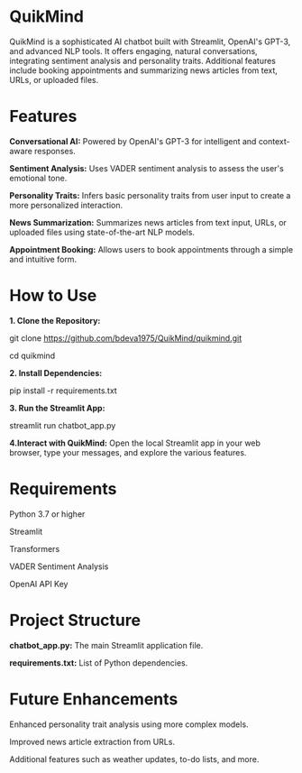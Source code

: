 # QuikMind
QuikMind is a sophisticated AI chatbot built with Streamlit, OpenAI's GPT-3, and advanced NLP tools. It offers engaging, natural conversations, integrating sentiment analysis and personality traits. Additional features include booking appointments and summarizing news articles from text, URLs, or uploaded files.

# Features
**Conversational AI:** Powered by OpenAI's GPT-3 for intelligent and context-aware responses.

**Sentiment Analysis:** Uses VADER sentiment analysis to assess the user's emotional tone.

**Personality Traits:** Infers basic personality traits from user input to create a more personalized interaction.

**News Summarization:** Summarizes news articles from text input, URLs, or uploaded files using state-of-the-art NLP models.

**Appointment Booking:** Allows users to book appointments through a simple and intuitive form.

# How to Use
**1. Clone the Repository:**

git clone https://github.com/bdeva1975/QuikMind/quikmind.git

cd quikmind

**2. Install Dependencies:**

pip install -r requirements.txt

**3. Run the Streamlit App:**

streamlit run chatbot_app.py

**4.Interact with QuikMind:** Open the local Streamlit app in your web browser, type your messages, and explore the various features.

# Requirements

Python 3.7 or higher

Streamlit

Transformers

VADER Sentiment Analysis

OpenAI API Key

# Project Structure

**chatbot_app.py:** The main Streamlit application file.

**requirements.txt:** List of Python dependencies.

# Future Enhancements

Enhanced personality trait analysis using more complex models.

Improved news article extraction from URLs.

Additional features such as weather updates, to-do lists, and more.

